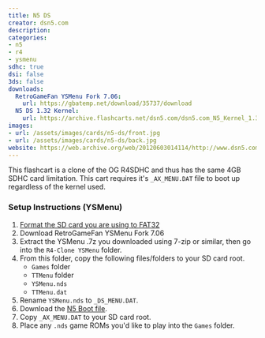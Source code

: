 ```yaml
---
title: N5 DS
creator: dsn5.com
description:
categories:
- n5
- r4
- ysmenu
sdhc: true
dsi: false
3ds: false
downloads:
  RetroGameFan YSMenu Fork 7.06:
    url: https://gbatemp.net/download/35737/download
  N5 DS 1.32 Kernel:
    url: https://archive.flashcarts.net/dsn5.com/dsn5.com_N5_Kernel_1.32.zip
images:
- url: /assets/images/cards/n5-ds/front.jpg
- url: /assets/images/cards/n5-ds/back.jpg
website: https://web.archive.org/web/20120603014114/http://www.dsn5.com/
---
```


This flashcart is a clone of the OG R4SDHC and thus has the same 4GB SDHC card limitation. This cart requires it's `_AX_MENU.DAT` file to boot up regardless of the kernel used.

### Setup Instructions (YSMenu)

1. [Format the SD card you are using to FAT32](https://wiki.hacks.guide/wiki/Formatting_an_SD_card)
1. Download RetroGameFan YSMenu Fork 7.06
1. Extract the YSMenu .7z you downloaded using 7-zip or similar, then go into the `R4-Clone YSMenu` folder.
1. From this folder, copy the following files/folders to your SD card root.
    - `Games` folder
    - `TTMenu` folder
    - `YSMenu.nds`
    - `TTMenu.dat`
1. Rename `YSMenu.nds` to `_DS_MENU.DAT`.
1. Download the [N5 Boot file](https://github.com/flashcarts/flashcard-archive/raw/refs/heads/main/archive/dsn5.com/dsn5.com_N5_Kernel_1.32/_AX_MENU.DAT).
1. Copy `_AX_MENU.DAT` to your SD card root.
1. Place any `.nds` game ROMs you'd like to play into the `Games` folder.
